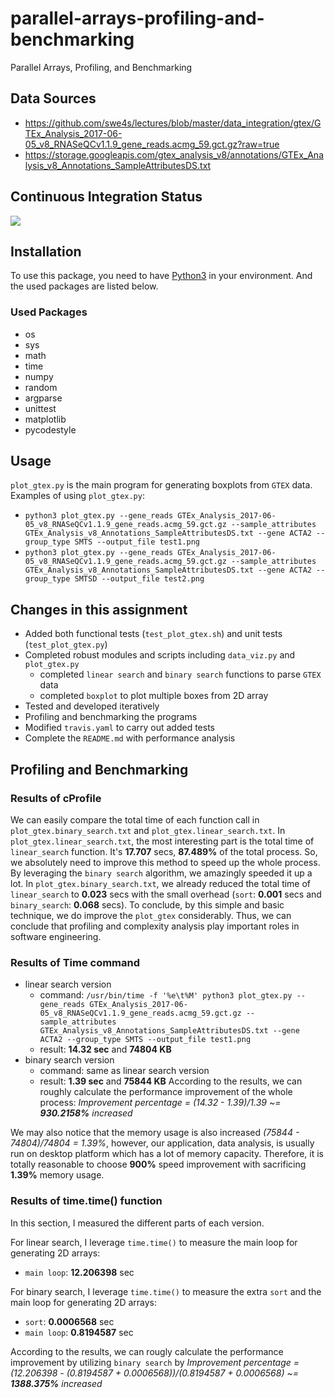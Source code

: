 # parallel-arrays-profiling-and-benchmarking
Parallel Arrays, Profiling, and Benchmarking

## Data Sources
* https://github.com/swe4s/lectures/blob/master/data_integration/gtex/GTEx_Analysis_2017-06-05_v8_RNASeQCv1.1.9_gene_reads.acmg_59.gct.gz?raw=true
* https://storage.googleapis.com/gtex_analysis_v8/annotations/GTEx_Analysis_v8_Annotations_SampleAttributesDS.txt

## Continuous Integration Status
![](https://travis-ci.com/cu-swe4s-fall-2019/parallel-arrays-profiling-and-benchmarking-Sayter99.svg?branch=master)

## Installation
To use this package, you need to have [Python3](https://www.python.org/download/releases/3.0/) in your environment. And the used packages are listed below.

### Used Packages
* os
* sys
* math
* time
* numpy
* random
* argparse
* unittest
* matplotlib
* pycodestyle

## Usage
`plot_gtex.py` is the main program for generating boxplots from `GTEX` data.
Examples of using `plot_gtex.py`:
* `python3 plot_gtex.py --gene_reads GTEx_Analysis_2017-06-05_v8_RNASeQCv1.1.9_gene_reads.acmg_59.gct.gz --sample_attributes GTEx_Analysis_v8_Annotations_SampleAttributesDS.txt --gene ACTA2 --group_type SMTS --output_file test1.png`
* `python3 plot_gtex.py --gene_reads GTEx_Analysis_2017-06-05_v8_RNASeQCv1.1.9_gene_reads.acmg_59.gct.gz --sample_attributes GTEx_Analysis_v8_Annotations_SampleAttributesDS.txt --gene ACTA2 --group_type SMTSD --output_file test2.png`

## Changes in this assignment
* Added both functional tests (`test_plot_gtex.sh`) and unit tests (`test_plot_gtex.py`)
* Completed robust modules and scripts including `data_viz.py` and `plot_gtex.py`
    * completed `linear search` and `binary search` functions to parse `GTEX` data
    * completed `boxplot` to plot multiple boxes from 2D array
* Tested and developed iteratively
* Profiling and benchmarking the programs
* Modified `travis.yaml` to carry out added tests
* Complete the `README.md` with performance analysis

## Profiling and Benchmarking

### Results of cProfile
We can easily compare the total time of each function call in `plot_gtex.binary_search.txt` and `plot_gtex.linear_search.txt`. In `plot_gtex.linear_search.txt`, the most interesting part is the total time of `linear_search` function. It's **17.707** secs, **87.489%** of the total process. So, we absolutely need to improve this method to speed up the whole process. By leveraging the `binary search` algorithm, we amazingly speeded it up a lot. In `plot_gtex.binary_search.txt`, we already reduced the total time of `linear_search` to **0.023** secs with the small overhead (`sort`: **0.001** secs and `binary_search`: **0.068** secs). To conclude, by this simple and basic technique, we do improve the `plot_gtex` considerably. Thus, we can conclude that profiling and complexity analysis play important roles in software engineering.

### Results of Time command
* linear search version
  * command: `/usr/bin/time -f '%e\t%M' python3 plot_gtex.py --gene_reads GTEx_Analysis_2017-06-05_v8_RNASeQCv1.1.9_gene_reads.acmg_59.gct.gz --sample_attributes GTEx_Analysis_v8_Annotations_SampleAttributesDS.txt --gene ACTA2 --group_type SMTS --output_file test1.png`
  * result: **14.32 sec** and **74804 KB**
* binary search version
  * command: same as linear search version
  * result: **1.39 sec** and **75844 KB**
According to the results, we can roughly calculate the performance improvement of the whole process:
*Improvement percentage = (14.32 - 1.39)/1.39 ~= **930.2158%** increased*

We may also notice that the memory usage is also increased *(75844 - 74804)/74804 = 1.39%*, however, our application, data analysis, is usually run on desktop platform which has a lot of memory capacity. Therefore, it is totally reasonable to choose **900%** speed improvement with sacrificing **1.39%** memory usage.

### Results of time.time() function
In this section, I measured the different parts of each version.

For linear search, I leverage `time.time()` to measure the main loop for generating 2D arrays:
* `main loop`: **12.206398** sec

For binary search, I leverage `time.time()` to measure the extra `sort` and the main loop for generating 2D arrays:
* `sort`: **0.0006568** sec
* `main loop`: **0.8194587** sec

According to the results, we can rougly calculate the performance improvement by utilizing `binary search` by
*Improvement percentage = (12.206398 - (0.8194587 + 0.0006568))/(0.8194587 + 0.0006568) ~= **1388.375%** increased*
